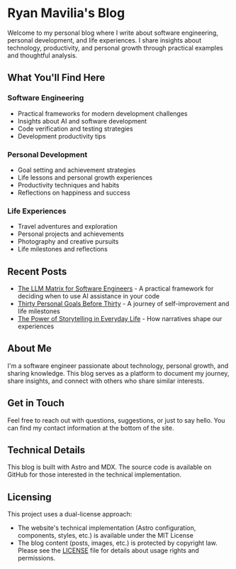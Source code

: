 # Ryan Mavilia's Blog

Welcome to my personal blog where I write about software engineering, personal development, and life experiences. I share insights about technology, productivity, and personal growth through practical examples and thoughtful analysis.

## What You'll Find Here

### Software Engineering

- Practical frameworks for modern development challenges
- Insights about AI and software development
- Code verification and testing strategies
- Development productivity tips

### Personal Development

- Goal setting and achievement strategies
- Life lessons and personal growth experiences
- Productivity techniques and habits
- Reflections on happiness and success

### Life Experiences

- Travel adventures and exploration
- Personal projects and achievements
- Photography and creative pursuits
- Life milestones and reflections

## Recent Posts

- [The LLM Matrix for Software Engineers](/blog/llm-matrix-software-engineers) - A practical framework for deciding when to use AI assistance in your code
- [Thirty Personal Goals Before Thirty](/blog/personal-goals) - A journey of self-improvement and life milestones
- [The Power of Storytelling in Everyday Life](/blog/power-storytelling-everyday-life) - How narratives shape our experiences

## About Me

I'm a software engineer passionate about technology, personal growth, and sharing knowledge. This blog serves as a platform to document my journey, share insights, and connect with others who share similar interests.

## Get in Touch

Feel free to reach out with questions, suggestions, or just to say hello. You can find my contact information at the bottom of the site.

## Technical Details

This blog is built with Astro and MDX. The source code is available on GitHub for those interested in the technical implementation.

## Licensing

This project uses a dual-license approach:

- The website's technical implementation (Astro configuration, components, styles, etc.) is available under the MIT License
- The blog content (posts, images, etc.) is protected by copyright law. Please see the [LICENSE](LICENSE) file for details about usage rights and permissions.
